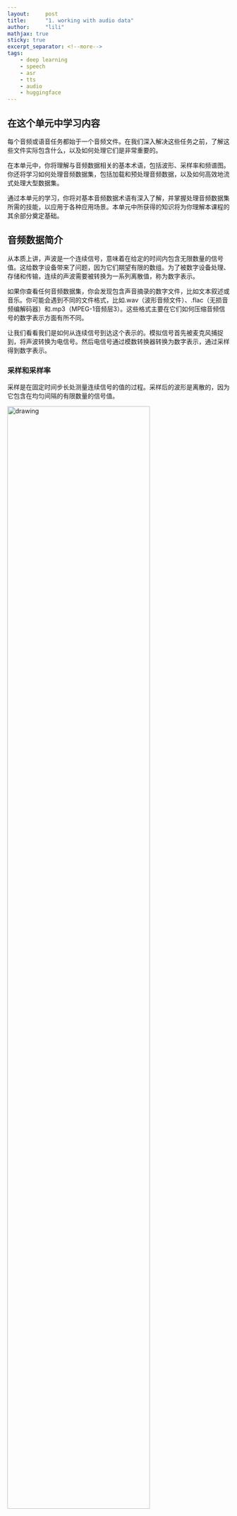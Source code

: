 ```yaml
---
layout:     post
title:      "1. working with audio data"
author:     "lili"
mathjax: true
sticky: true
excerpt_separator: <!--more-->
tags:
    - deep learning
    - speech
    - asr
    - tts
    - audio
    - huggingface
---
```




 <!--more-->

## 在这个单元中学习内容

每个音频或语音任务都始于一个音频文件。在我们深入解决这些任务之前，了解这些文件实际包含什么，以及如何处理它们是非常重要的。

在本单元中，你将理解与音频数据相关的基本术语，包括波形、采样率和频谱图。你还将学习如何处理音频数据集，包括加载和预处理音频数据，以及如何高效地流式处理大型数据集。

通过本单元的学习，你将对基本音频数据术语有深入了解，并掌握处理音频数据集所需的技能，以应用于各种应用场景。本单元中所获得的知识将为你理解本课程的其余部分奠定基础。

## 音频数据简介
从本质上讲，声波是一个连续信号，意味着在给定的时间内包含无限数量的信号值。这给数字设备带来了问题，因为它们期望有限的数组。为了被数字设备处理、存储和传输，连续的声波需要被转换为一系列离散值，称为数字表示。

如果你查看任何音频数据集，你会发现包含声音摘录的数字文件，比如文本叙述或音乐。你可能会遇到不同的文件格式，比如.wav（波形音频文件）、.flac（无损音频编解码器）和.mp3（MPEG-1音频层3）。这些格式主要在它们如何压缩音频信号的数字表示方面有所不同。

让我们看看我们是如何从连续信号到达这个表示的。模拟信号首先被麦克风捕捉到，将声波转换为电信号。然后电信号通过模数转换器转换为数字表示，通过采样得到数字表示。

### 采样和采样率

采样是在固定时间步长处测量连续信号的值的过程。采样后的波形是离散的，因为它包含在均匀间隔的有限数量的信号值。


<img src="/img/hfaudio/unit1/1.png" alt="drawing" width="80%"/>

<a>![]()</a>
*来自维基百科文章的插图：采样（信号处理）*

采样率（也称为采样频率）是在一秒钟内采集的样本数，以赫兹（Hz）表示。举个参考例子，CD音质的音频采样率为44,100 Hz，意味着每秒采样44,100次。相比之下，高分辨率音频的采样率为192,000 Hz或192 kHz。在训练语音模型中常用的采样率是16,000 Hz或16 kHz。

采样率的选择主要决定了可以从信号中捕获的最高频率。这也被称为奈奎斯特限制，恰好是采样率的一半。人类语音中的可听频率低于8 kHz，因此以16 kHz采样语音是足够的。使用更高的采样率不会捕获更多信息，只会增加处理这种文件的计算成本。另一方面，以太低的采样率对音频进行采样会导致信息丢失。以8 kHz采样的语音会听起来含糊不清，因为无法在此速率下捕获更高的频率。

在处理任何音频任务时，确保数据集中的所有音频示例具有相同的采样率是很重要的。如果你计划使用自定义音频数据来微调预训练模型，你的数据的采样率应与模型预训练数据的采样率相匹配。采样率确定了连续音频样本之间的时间间隔，这影响了音频数据的时间分辨率。考虑一个例子：在采样率为16,000 Hz的情况下，5秒钟的声音将被表示为一系列80,000个值，而在采样率为8,000 Hz的情况下，相同的5秒钟的声音将被表示为一系列40,000个值。解决音频任务的Transformer模型将示例视为序列，并依赖注意机制来学习音频或多模态表示。由于不同采样率下的音频示例的序列不同，模型之间的泛化将是具有挑战性的。重新采样是使采样率匹配的过程，是音频数据的预处理的一部分。

### 振幅和比特深度

采样率告诉您样本取样的频率，每个样本到底是什么？

声音是由在人类可听到的频率下的空气压力变化所产生的。声音的振幅描述了任意时刻的声压级，以分贝（dB）表示。我们对(客观物理量)振幅的感受感受为响度。举个例子，正常说话的声音低于60 dB，摇滚音乐会在125 dB左右，接近人类听觉的极限。

在数字音频中，每个音频样本记录了音频波在某个时间点的振幅。样本的比特深度确定了该振幅值可以被描述的精度。比特深度越高，数字表示越忠实地逼近原始的连续声波。

最常见的音频比特深度是16位和24位。每个都是二进制术语，表示将振幅值量化时可能的步数：16位音频有65,536个可能值(原文为step不好翻译)，24位音频有令人惊讶的16,777,216个可能值。因为量化涉及将连续值四舍五入为离散值，采样过程引入了噪声。比特深度越高，量化噪声就越小。在实践中，16位音频的量化噪声已经足够小到不可听见，一般情况下不需要使用更高的比特深度。

你也可能会遇到32位音频。这将样本存储为浮点值，而16位和24位音频使用整数样本。32位浮点值的精度为24位，具有与24位音频相同的比特深度。浮点音频样本预期在[-1.0，1.0]范围内。由于机器学习模型通常处理浮点数据，因此在使用该数据训练模型之前，音频必须首先转换为浮点格式。我们将在下一节“预处理”中看到如何做到这一点。

与连续音频信号一样，数字音频的振幅通常以分贝（dB）表示。由于人类听觉的本质是对数的——我们对轻微的声音波动更敏感，而对响亮的声音波动不那么敏感——所以如果振幅以分贝表示，声音的响度更容易解释，分贝也是对数的。实际音频的分贝刻度从0 dB开始，代表人类可以听到的最安静的声音，而更大的声音具有更大的值。然而，对于数字音频信号，0 dB是最大的振幅，而所有其他振幅都是负值。一个快速的经验法则：每-6 dB是振幅减半，而低于-60 dB的任何值通常都是听不见的，除非你真的大声放音量。

### 音频作为波形

你可能已经看到声音被可视化为波形，它将样本值随时间绘制出来，说明了声音振幅的变化。这也被称为声音的时间域表示。

这种类型的可视化对于识别音频信号的特定特征非常有用，比如单个声音事件的时间、信号的整体响度以及音频中存在的任何不规则或噪声。

要为音频信号绘制波形，我们可以使用一个名为librosa的Python库：

```shell
pip install librosa
```


```python
import librosa

array, sampling_rate = librosa.load(librosa.ex("trumpet"))
```

<img src="/img/hfaudio/unit1/2.png" alt="drawing" width="80%"/>


这将在y轴上绘制信号的振幅，而在x轴上绘制时间。换句话说，每个点对应于在采样此声音时取得的单个样本值。此外，请注意，librosa已将音频返回为浮点值，并且振幅值确实在[-1.0，1.0]范围内。

将音频可视化并同时听取它可以成为理解正在处理的数据的有用工具。您可以看到信号的形状，观察模式，学会识别噪音或失真。如果以某种方式对数据进行预处理，例如归一化、重新采样或滤波，则可以通过视觉确认已应用预处理步骤是否如预期般有效。在训练模型之后，您还可以可视化发生错误的样本（例如，在音频分类任务中），以便调试问题。

### 频谱(spectrum)
可视化音频数据的另一种方法是绘制音频信号的频谱，也称为频域表示。频谱是使用离散傅里叶变换或DFT计算的。它描述了构成信号的各个频率及其强度。

让我们通过使用numpy的rfft()函数对相同的小号声音进行离散傅里叶变换（DFT）来绘制频谱图。虽然可以绘制整个声音的频谱，但查看一个小区域会更有用。在这里，我们将对前4096个样本进行DFT，这大致是正在播放的第一个音符的长度。


```python
import numpy as np

dft_input = array[:4096]

# calculate the DFT
window = np.hanning(len(dft_input))
windowed_input = dft_input * window
dft = np.fft.rfft(windowed_input)

# get the amplitude spectrum in decibels
amplitude = np.abs(dft)
amplitude_db = librosa.amplitude_to_db(amplitude, ref=np.max)

# get the frequency bins
frequency = librosa.fft_frequencies(sr=sampling_rate, n_fft=len(dft_input))

plt.figure().set_figwidth(12)
plt.plot(frequency, amplitude_db)
plt.xlabel("Frequency (Hz)")
plt.ylabel("Amplitude (dB)")
plt.xscale("log")
```

<img src="/img/hfaudio/unit1/3.png" alt="drawing" width="80%"/>

这里绘制了在该音频片段中存在的各种频率成分的强度。频率值位于 x 轴上，通常以对数尺度绘制，而它们的振幅位于 y 轴上。

我们绘制的频谱显示了几个峰值。这些峰值对应于正在播放的音符的谐波，较高的谐波较安静。由于第一个峰值约在 620 Hz 处，这是 E♭ 音符的频谱。

DFT 的输出是由实部和虚部组成的复数数组。通过使用 np.abs(dft) 取幅度信息，可以从频谱图中提取幅度信息。实部和虚部之间的角度提供了所谓的相位谱，但在机器学习应用中通常会将其丢弃。

您使用了 librosa.amplitude_to_db() 将振幅值转换为分贝标度，使得更容易看到频谱中的细节。有时人们使用功率谱，它测量能量而不是振幅；这只是一个将振幅值平方的频谱。

💡 在实践中，人们将 FFT 与 DFT 交替使用，因为 FFT 或快速傅立叶变换是在计算机上计算 DFT 的唯一有效方法。
音频信号的频率谱包含与其波形相同的信息 —— 它们只是查看相同数据的两种不同方式（这里是从小号声音中提取的前 4096 个样本）。波形绘制了音频信号随时间的振幅，而频谱则可视化了固定时间点上各个频率的振幅。

### 语谱图(Spectrogram)

如果我们想要查看音频信号中的频率如何变化怎么办？小号演奏了几个音符，它们都有不同的频率。问题是频谱图只显示了给定时刻的频率的冻结快照。解决方案是进行多次 DFT，每次只覆盖很小的时间片段，并将得到的频谱堆叠在一起形成语谱图。

语谱图绘制了音频信号的频率内容随时间变化的情况。它使您可以在一个图表上看到时间、频率和振幅。执行此计算的算法是 STFT 或短时傅立叶变换。

语谱图是您可用的最具信息性的音频工具之一。例如，在处理音乐录音时，您可以看到各种乐器和声乐轨道以及它们如何对整体声音做出贡献。在语音中，您可以识别不同的元音音素，因为每个元音都由特定的频率特征化。

让我们为相同的小号声音绘制一个语谱图，使用 librosa 的 stft() 和 specshow() 函数：

```python
import numpy as np

D = librosa.stft(array)
S_db = librosa.amplitude_to_db(np.abs(D), ref=np.max)

plt.figure().set_figwidth(12)
librosa.display.specshow(S_db, x_axis="time", y_axis="hz")
plt.colorbar()

plt.show()
```

<img src="/img/hfaudio/unit1/4.png" alt="drawing" width="80%"/>

在这个图中，x 轴表示时间，就像波形可视化中一样，但现在 y 轴表示频率，以赫兹（Hz）为单位。颜色的强度给出了每个时间点处频率成分的振幅或功率，以分贝（dB）为单位。

语谱图是通过取音频信号的短片段（通常持续几毫秒）并计算每个片段的离散傅立叶变换以获得其频率谱而创建的。然后将得到的频谱沿时间轴堆叠在一起以创建频谱图。该图像中的每个垂直切片对应于从顶部看到的单个频率谱。默认情况下，librosa.stft() 将音频信号分割为 2048 个样本的段，这在频率分辨率和时间分辨率之间取得了良好的折衷。

由于语谱图和波形是相同数据的不同视图，因此可以使用逆 STFT 将频谱图转换回原始波形。但是，这需要相位信息以及幅度信息。如果频谱图是由机器学习模型生成的，则通常仅输出振幅。在这种情况下，我们可以使用相位重建算法，如经典的 Griffin-Lim 算法，或使用称为声码器的神经网络，从频谱图重建波形。

频谱图不仅用于可视化。许多机器学习模型将频谱图作为输入 —— 而不是波形 —— 并将频谱图作为输出。

既然我们知道了什么是频谱图以及它是如何制作的，让我们来看一种广泛用于语音处理的变体：梅尔频谱图。

### 梅尔语谱图(Mel Spectrogram)

梅尔频谱图是频谱图的一种变体，通常用于语音处理和机器学习任务。它类似于频谱图，因为它显示了音频信号随时间的频率内容，但在不同的频率轴上。

在标准语谱图中，频率轴是线性的，并以赫兹（Hz）为单位测量。然而，人类听觉系统对低频变化的敏感性比对高频变化的敏感性更高，并且随着频率增加，这种敏感性以对数形式递减。梅尔刻度是一种感知刻度，近似于人耳的非线性频率响应。

为了创建梅尔频谱图，STFT 的操作方式与之前相同，将音频分成短片段以获得一系列频率谱。此外，每个频谱通过一组滤波器，即所谓的梅尔滤波器组，以将频率转换为梅尔刻度。

让我们看看如何使用 librosa 的 melspectrogram() 函数绘制梅尔频谱图，该函数为我们执行所有这些步骤：


```python
S = librosa.feature.melspectrogram(y=array, sr=sampling_rate, n_mels=128, fmax=8000)
S_dB = librosa.power_to_db(S, ref=np.max)

plt.figure().set_figwidth(12)
librosa.display.specshow(S_dB, x_axis="time", y_axis="mel", sr=sampling_rate, fmax=8000)
plt.colorbar()
```

<img src="/img/hfaudio/unit1/5.png" alt="drawing" width="80%"/>

在上面的示例中，n_mels 代表要生成的梅尔频带数。梅尔频带定义了一组频率范围，将频谱分成感知上有意义的组件，使用一组滤波器，其形状和间距被选择来模仿人耳对不同频率的响应方式。常见的 n_mels 值为 40 或 80。fmax 表示我们关心的最高频率（以赫兹为单位）。

与常规频谱图一样，通常习惯用分贝来表示梅尔频率成分的强度。这通常被称为对数梅尔频谱图，因为将其转换为分贝涉及对数运算。上面的示例使用了 librosa.power_to_db()，因为 librosa.feature.melspectrogram() 创建了一个功率谱图。

💡 并非所有的梅尔频谱图都相同！常见使用两种不同的梅尔刻度（"htk" 和 "slaney"），并且可以使用振幅谱图代替功率谱图。将其转换为对数梅尔频谱图并不总是计算真正的分贝，而可能仅仅是取对数。因此，如果一个机器学习模型期望输入梅尔频谱图，请务必确保以相同的方式进行计算。

创建梅尔频谱图是一种有损操作，因为它涉及对信号进行滤波。将梅尔频谱图转换回波形比常规频谱图更困难，因为它需要估计被丢弃的频率。这就是为什么需要像 HiFiGAN 声码器这样的机器学习模型，以从梅尔频谱图生成波形。

与标准频谱图相比，梅尔频谱图可以更好地捕捉到音频信号的有意义特征，使其在诸如语音识别、说话人识别和音乐流派分类等任务中成为一种流行选择。

现在您已经知道如何可视化音频数据示例了，尝试看看您最喜欢的声音是什么样子吧。 :)


## 加载和探索音频数据集

在本课程中，我们将使用 🤗 Datasets来处理音频数据集。 🤗 Datasets是一个开源库，用于下载和准备所有类型数据集，包括音频。该库提供了轻松访问 Hugging Face Hub 上公开可用的无与伦比的机器学习数据集的功能。此外，🤗 Datasets包括多个针对音频数据集定制的功能，简化了研究人员和从业者处理此类数据集的工作。

要开始处理音频数据集，请确保已安装了 🤗 Datasets：

```shell
pip install datasets[audio]
```

🤗 Datasets的一个关键特性是只需一行 Python 代码即可下载和准备数据集，使用 load_dataset() 函数。

让我们加载和探索一个名为 [MINDS-14](https://huggingface.co/datasets/PolyAI/minds14) 的音频数据集，其中包含人们用多种语言和方言向电子银行系统提问的录音。

要加载 MINDS-14 数据集，我们需要在 Hub 上复制数据集的标识符（PolyAI/minds14），并将其传递给 load_dataset 函数。我们还将指定我们只对数据的澳大利亚子集（en-AU）感兴趣，并将其限制为训练集分割：

```python
from datasets import load_dataset

minds = load_dataset("PolyAI/minds14", name="en-AU", split="train")
minds
```

输出：
```
Dataset(
    {
        features: [
            "path",
            "audio",
            "transcription",
            "english_transcription",
            "intent_class",
            "lang_id",
        ],
        num_rows: 654,
    }
)
```

该数据集包含 654 个音频文件，每个文件都附带有一份转录(transcription)、英文翻译以及指示该问题背后意图的标签。音频列包含原始音频数据。让我们仔细看看其中一个示例：你可能会注意到音频列包含几个特征。以下是它们的含义：

```python
example = minds[0]
example
```
输出：

```
{
    "path": "/root/.cache/huggingface/datasets/downloads/extracted/f14948e0e84be638dd7943ac36518a4cf3324e8b7aa331c5ab11541518e9368c/en-AU~PAY_BILL/response_4.wav",
    "audio": {
        "path": "/root/.cache/huggingface/datasets/downloads/extracted/f14948e0e84be638dd7943ac36518a4cf3324e8b7aa331c5ab11541518e9368c/en-AU~PAY_BILL/response_4.wav",
        "array": array(
            [0.0, 0.00024414, -0.00024414, ..., -0.00024414, 0.00024414, 0.0012207],
            dtype=float32,
        ),
        "sampling_rate": 8000,
    },
    "transcription": "I would like to pay my electricity bill using my card can you please assist",
    "english_transcription": "I would like to pay my electricity bill using my card can you please assist",
    "intent_class": 13,
    "lang_id": 2,
}
```

* path：音频文件的路径（在本例中为 *.wav）。
* array：解码后的音频数据，表示为一个一维 NumPy 数组。
* sampling_rate：音频文件的采样率（本示例中为 8,000 Hz）。
* intent_class 是音频录制的分类类别。为了将这个数字转换为有意义的字符串，我们可以使用 int2str() 方法：

```python
id2label = minds.features["intent_class"].int2str
id2label(example["intent_class"])
```
输出：
```
"pay_bill"
```





如果你看一下转录特征，你会看到音频文件确实记录了一个人询问如何支付账单的问题。

如果你计划在这个数据子集上训练一个音频分类器，你可能并不一定需要所有的特征。例如，lang_id 对于所有示例来说将具有相同的值，不会有用。english_transcription 可能会在这个子集中重复转录，所以我们可以安全地删除它们。

你可以使用 🤗 Datasets的 remove_columns 方法轻松地删除不相关的特征：

```python
columns_to_remove = ["lang_id", "english_transcription"]
minds = minds.remove_columns(columns_to_remove)
minds
```
输出：
```
Dataset({features: ["path", "audio", "transcription", "intent_class"], num_rows: 654})
```



现在我们已经加载并检查了数据集的原始内容，让我们听几个例子！我们将使用 Gradio 的 Blocks 和 Audio 特性来解码数据集中的几个随机样本：

```python
import gradio as gr


def generate_audio():
    example = minds.shuffle()[0]
    audio = example["audio"]
    return (
        audio["sampling_rate"],
        audio["array"],
    ), id2label(example["intent_class"])


with gr.Blocks() as demo:
    with gr.Column():
        for _ in range(4):
            audio, label = generate_audio()
            output = gr.Audio(audio, label=label)

demo.launch(debug=True)
```

如果你愿意，你也可以可视化一些例子。让我们为第一个示例绘制波形图。

```python
import librosa
import matplotlib.pyplot as plt
import librosa.display

array = example["audio"]["array"]
sampling_rate = example["audio"]["sampling_rate"]

plt.figure().set_figwidth(12)
librosa.display.waveshow(array, sr=sampling_rate)
```

<img src="/img/hfaudio/unit1/6.png" alt="drawing" width="80%"/>

试试看！下载 MINDS-14 数据集的另一个方言或语言，听一听并可视化一些例子，以了解整个数据集的变化。你可以在[这里](https://huggingface.co/datasets/PolyAI/minds14)找到可用语言的完整列表。


## 音频数据集的预处理

使用 🤗 Datasets加载数据只是一半的乐趣。如果你计划将其用于训练模型或运行推断，你需要先对数据进行预处理。一般来说，这将涉及以下步骤：

* 重新采样音频数据
* 过滤数据集
* 将音频数据转换为模型预期的输入格式

### 重新采样音频数据

load_dataset 函数下载音频示例时使用它们发布时的采样率。这并不总是你计划训练或使用推断的模型期望的采样率。如果采样率之间有差异，你可以将音频重新采样为模型期望的采样率。

大多数可用的预训练模型在 16 kHz 的采样率下进行了预训练。当我们探索 MINDS-14 数据集时，你可能已经注意到它的采样率为 8 kHz，这意味着我们可能需要对其进行上采样。

要做到这一点，可以使用 🤗 Datasets的 cast_column 方法。该操作不会直接更改音频，而是向数据集发出信号，以在加载时动态重新采样音频示例。以下代码将将采样率设置为 16kHz：

```python
from datasets import Audio

minds = minds.cast_column("audio", Audio(sampling_rate=16_000))
```

重新加载 MINDS-14 数据集中的第一个音频示例，并检查它是否已被重新采样到所需的采样率：

```python
minds[0]
```

输出：

```
{
    "path": "/root/.cache/huggingface/datasets/downloads/extracted/f14948e0e84be638dd7943ac36518a4cf3324e8b7aa331c5ab11541518e9368c/en-AU~PAY_BILL/response_4.wav",
    "audio": {
        "path": "/root/.cache/huggingface/datasets/downloads/extracted/f14948e0e84be638dd7943ac36518a4cf3324e8b7aa331c5ab11541518e9368c/en-AU~PAY_BILL/response_4.wav",
        "array": array(
            [
                2.0634243e-05,
                1.9437837e-04,
                2.2419340e-04,
                ...,
                9.3852862e-04,
                1.1302452e-03,
                7.1531429e-04,
            ],
            dtype=float32,
        ),
        "sampling_rate": 16000,
    },
    "transcription": "I would like to pay my electricity bill using my card can you please assist",
    "intent_class": 13,
}
```

你可能会注意到数组值现在也不同了。这是因为现在每个振幅值的数量已经是之前的两倍了。

💡 关于重新采样的一些背景知识：如果音频信号以 8 kHz 的采样率进行采样，即每秒有 8000 个采样读数，我们知道该音频不包含任何频率超过 4 kHz 的内容。这是由奈奎斯特采样定理保证的。由于这个原因，在采样点之间，原始连续信号总是形成一个平滑曲线。上采样到更高的采样率实际上就是计算出这条曲线之间的额外的样本值，通过近似这条曲线。然而，下采样需要首先过滤掉任何高于新奈奎斯特限制的频率，然后再估计新的采样点。换句话说，你不能简单地通过删除每个其他样本来将采样率下降 2 倍 —— 这会在信号中创建称为混叠的失真。正确地进行重新采样是棘手的，最好使用经过充分测试的库，如 librosa 或 🤗 Datasets。


### 过滤数据集

你可能需要根据某些标准来过滤数据。其中一个常见情况涉及将音频示例限制在某个持续时间范围内。例如，我们可能希望过滤掉任何超过 20 秒的示例，以防在训练模型时发生内存溢出错误。

我们可以使用 🤗 Datasets的 filter 方法，并将带有过滤逻辑的函数传递给它。让我们首先编写一个指示哪些示例保留哪些丢弃的函数。这个函数 is_audio_length_in_range 如果样本小于 20 秒则返回 True，如果大于 20 秒则返回 False。

```python
MAX_DURATION_IN_SECONDS = 20.0


def is_audio_length_in_range(input_length):
    return input_length < MAX_DURATION_IN_SECONDS
```

过滤函数可以应用于数据集的列，但在这个数据集中我们没有一个音轨持续时间的列。但是，我们可以创建一个，基于该列中的值进行过滤，然后将其删除。


```python
# use librosa to get example's duration from the audio file
new_column = [librosa.get_duration(path=x) for x in minds["path"]]
minds = minds.add_column("duration", new_column)

# use 🤗 Datasets' `filter` method to apply the filtering function
minds = minds.filter(is_audio_length_in_range, input_columns=["duration"])

# remove the temporary helper column
minds = minds.remove_columns(["duration"])
minds
```

我们可以验证数据集已经从 654 个示例过滤到 624 个。

```python
Dataset({features: ["path", "audio", "transcription", "intent_class"], num_rows: 624})
```

### 音频数据预处理

处理音频数据集最具挑战性的一个方面是将数据转换为模型训练所需的正确格式。正如你所见，原始音频数据是一系列样本值的数组。然而，预训练模型，无论是用于推断还是用于微调以适应你的任务，都期望将原始数据转换为输入特征。输入特征的要求可能因模型的体系结构和预训练数据而异。好消息是，对于每个支持的音频模型，🤗 Transformers 都提供了一个特征提取器类，该类可以将原始音频数据转换为模型期望的输入特征。

那么特征提取器如何处理原始音频数据呢？让我们来看看 [Whisper](https://huggingface.co/papers/2212.04356) 的特征提取器，以了解一些常见的特征提取转换。Whisper 是由 OpenAI 的 Alec Radford 等人于 2022 年 9 月发布的自动语音识别（ASR）的预训练模型。

首先，Whisper 特征提取器对一批音频示例进行填充/截断，使所有示例的输入长度为 30 秒。比这更短的示例将通过在序列末尾附加零来填充到 30 秒（音频信号中的零表示没有信号或静音）。超过 30 秒的示例将被截断为 30 秒。由于批次中的所有元素都被填充/截断到输入空间中的最大长度，因此不需要注意力掩码。在这方面，Whisper 是独一无二的，大多数其他音频模型都需要一个注意力掩码来详细说明哪些序列被填充，因此在自注意机制中应该忽略哪些部分。Whisper 被训练为在没有注意力掩码的情况下运行，并直接从语音信号中推断出在哪里忽略输入。

Whisper 特征提取器执行的第二个操作是将填充的音频数组转换为对数梅尔频谱图。你会记得，这些频谱图描述了信号的频率随时间变化的方式，以梅尔标度表示，并以分贝（对数部分）来测量，以使频率和振幅更具代表性。

所有这些转换都可以用几行代码应用到你的原始音频数据上。让我们继续从预训练的 Whisper 检查点加载特征提取器，以准备好我们的音频数据：

```python
from transformers import WhisperFeatureExtractor

feature_extractor = WhisperFeatureExtractor.from_pretrained("openai/whisper-small")
```


接下来，你可以编写一个函数，通过特征提取器对单个音频示例进行预处理。

```python
def prepare_dataset(example):
    audio = example["audio"]
    features = feature_extractor(
        audio["array"], sampling_rate=audio["sampling_rate"], padding=True
    )
    return features
```


我们可以使用 🤗 Datasets的 map 方法将数据准备函数应用于所有训练示例：

```python
minds = minds.map(prepare_dataset)
minds
```

输出：
```
Dataset(
    {
        features: ["path", "audio", "transcription", "intent_class", "input_features"],
        num_rows: 624,
    }
)
```

就是这么简单，现在我们的数据集中有了对数梅尔频谱图作为输入特征。

让我们对 minds 数据集中的一个示例进行可视化：


```python
import numpy as np

example = minds[0]
input_features = example["input_features"]

plt.figure().set_figwidth(12)
librosa.display.specshow(
    np.asarray(input_features[0]),
    x_axis="time",
    y_axis="mel",
    sr=feature_extractor.sampling_rate,
    hop_length=feature_extractor.hop_length,
)
plt.colorbar()
```

<img src="/img/hfaudio/unit1/7.png" alt="drawing" width="80%"/>


现在你可以看到经过预处理后传递给 Whisper 模型的音频输入是什么样子的了。

模型的特征提取器类负责将原始音频数据转换为模型期望的格式。然而，许多涉及音频的任务都是多模态的，例如语音识别。在这种情况下，🤗 Transformers 还提供了用于处理文本输入的特定于模型的分词器。有关分词器的深入了解，请参阅我们的[自然语言处理课程](https://huggingface.co/course/chapter2/4)。

你可以单独加载 Whisper 和其他多模态模型的特征提取器和分词器，也可以通过所谓的处理器同时加载两者。为了使事情变得更简单，可以使用 AutoProcessor 从检查点加载模型的特征提取器和处理器，就像这样：

```python
from transformers import AutoProcessor

processor = AutoProcessor.from_pretrained("openai/whisper-small")
```

这里我们已经说明了基本的数据准备步骤。当然，自定义数据可能需要更复杂的预处理。在这种情况下，你可以扩展 prepare_dataset 函数来执行任何类型的自定义数据转换。使用 🤗 Datasets，如果你可以将其写成 Python 函数，你就可以将其[应用于](https://huggingface.co/docs/datasets/audio_process)你的数据集！



## 流式音频数据

处理音频数据集面临的最大挑战之一是它们的庞大大小。一分钟未压缩的 CD 音质音频（44.1kHz，16位）占用超过 5 MB 的存储空间。通常，一个音频数据集会包含几个小时的录音。

在前面的章节中，我们使用了 MINDS-14 音频数据集的一个非常小的子集，然而，典型的音频数据集要大得多。例如，SpeechColab 中 GigaSpeech 的 xs（最小）配置仅包含 10 小时的训练数据，但下载和准备所需的存储空间超过了 13GB。那么当我们想要在更大的数据集上进行训练时会发生什么呢？相同数据集的完整 xl 配置包含 10,000 小时的训练数据，需要超过 1TB 的存储空间。对于大多数人来说，这远远超出了典型硬盘的规格。我们需要花钱购买额外的存储空间吗？或者我们是否有办法在没有磁盘空间限制的情况下训练这些数据集？

🤗 Datasets通过提供[流式模式(streaming mode)](https://huggingface.co/docs/datasets/stream)来解决问题。流式允许我们在迭代数据集时逐步加载数据。与一次性下载整个数据集不同，我们每次加载一个示例。我们遍历数据集，按需即时加载和准备示例。这样，我们只加载我们正在使用的示例，而不是我们不需要的示例！一旦我们完成一个示例的采样，我们继续遍历数据集并加载下一个。

与一次性下载整个数据集相比，流式模式有三个主要优点：

* 磁盘空间：示例在迭代数据集时逐个加载到内存中。由于数据没有被本地下载，因此没有磁盘空间要求，因此你可以使用任意大小的数据集。
* 下载和处理时间：音频数据集很大，需要大量时间来下载和处理。通过流式处理，加载和处理是即时进行的，这意味着你可以在第一个示例准备好后立即开始使用数据集。
* 方便的实验：你可以对一些示例进行实验，以检查你的脚本是否工作正常，而不必下载整个数据集。

流式模式有一个注意事项。当一次性下载完整数据集时，原始数据和处理后的数据都会保存到本地磁盘上。如果我们想重新使用这个数据集，我们可以直接从磁盘加载处理后的数据，跳过下载和处理步骤。因此，我们只需要执行一次下载和处理操作，之后就可以重用准备好的数据。

使用流式模式，数据不会下载到磁盘上。因此，下载和预处理后的数据都不会被缓存。如果我们想重新使用数据集，则必须重复流式步骤，再次加载和处理音频文件。因此，建议下载那些可能多次使用的数据集。

如何启用流式模式？很简单！只需在加载数据集时设置 streaming=True。其余的事情都会由程序自动处理：

```python
gigaspeech = load_dataset("speechcolab/gigaspeech", "xs", streaming=True)
```


就像我们对下载的 MINDS-14 子集应用预处理步骤一样，你可以以完全相同的方式对流式数据集进行相同的预处理。

唯一的区别是你不能再使用 Python 索引访问单个样本（例如 gigaspeech["train"][sample_idx]）。相反，你必须迭代整个数据集。以下是在流式数据集中访问示例的方法：

```python
next(iter(gigaspeech["train"]))
```
输出：
```
{
    "segment_id": "YOU0000000315_S0000660",
    "speaker": "N/A",
    "text": "AS THEY'RE LEAVING <COMMA> CAN KASH PULL ZAHRA ASIDE REALLY QUICKLY <QUESTIONMARK>",
    "audio": {
        "path": "xs_chunks_0000/YOU0000000315_S0000660.wav",
        "array": array(
            [0.0005188, 0.00085449, 0.00012207, ..., 0.00125122, 0.00076294, 0.00036621]
        ),
        "sampling_rate": 16000,
    },
    "begin_time": 2941.89,
    "end_time": 2945.07,
    "audio_id": "YOU0000000315",
    "title": "Return to Vasselheim | Critical Role: VOX MACHINA | Episode 43",
    "url": "https://www.youtube.com/watch?v=zr2n1fLVasU",
    "source": 2,
    "category": 24,
    "original_full_path": "audio/youtube/P0004/YOU0000000315.opus",
}
```

如果你想要预览大型数据集中的几个示例，可以使用 take() 获取前 n 个元素。让我们从 gigaspeech 数据集中获取前两个示例：

```python
gigaspeech_head = gigaspeech["train"].take(2)
list(gigaspeech_head)
```
输出：
```
[
    {
        "segment_id": "YOU0000000315_S0000660",
        "speaker": "N/A",
        "text": "AS THEY'RE LEAVING <COMMA> CAN KASH PULL ZAHRA ASIDE REALLY QUICKLY <QUESTIONMARK>",
        "audio": {
            "path": "xs_chunks_0000/YOU0000000315_S0000660.wav",
            "array": array(
                [
                    0.0005188,
                    0.00085449,
                    0.00012207,
                    ...,
                    0.00125122,
                    0.00076294,
                    0.00036621,
                ]
            ),
            "sampling_rate": 16000,
        },
        "begin_time": 2941.89,
        "end_time": 2945.07,
        "audio_id": "YOU0000000315",
        "title": "Return to Vasselheim | Critical Role: VOX MACHINA | Episode 43",
        "url": "https://www.youtube.com/watch?v=zr2n1fLVasU",
        "source": 2,
        "category": 24,
        "original_full_path": "audio/youtube/P0004/YOU0000000315.opus",
    },
    {
        "segment_id": "AUD0000001043_S0000775",
        "speaker": "N/A",
        "text": "SIX TOMATOES <PERIOD>",
        "audio": {
            "path": "xs_chunks_0000/AUD0000001043_S0000775.wav",
            "array": array(
                [
                    1.43432617e-03,
                    1.37329102e-03,
                    1.31225586e-03,
                    ...,
                    -6.10351562e-05,
                    -1.22070312e-04,
                    -1.83105469e-04,
                ]
            ),
            "sampling_rate": 16000,
        },
        "begin_time": 3673.96,
        "end_time": 3675.26,
        "audio_id": "AUD0000001043",
        "title": "Asteroid of Fear",
        "url": "http//www.archive.org/download/asteroid_of_fear_1012_librivox/asteroid_of_fear_1012_librivox_64kb_mp3.zip",
        "source": 0,
        "category": 28,
        "original_full_path": "audio/audiobook/P0011/AUD0000001043.opus",
    },
]
```


流式模式可以将你的研究提升到一个新的水平：不仅最大的数据集对你可用，而且你可以轻松地在一个步骤中评估多个数据集上的系统，而不用担心磁盘空间。与在单个数据集上进行评估相比，多数据集评估可以更好地衡量语音识别系统的泛化能力（参见端到端语音基准（ESB））。


